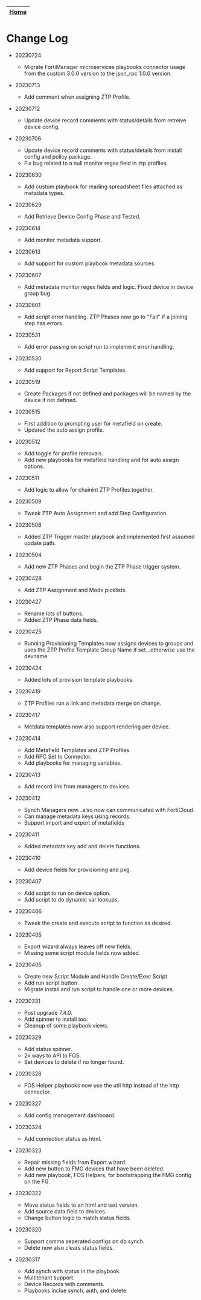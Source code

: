 | [Home](../README.md) |
|--------------------------------------------|

# Change Log

- 20230724
  - Migrate FortiManager microservices playbooks connector usage from the custom 3.0.0 version to the json_rpc 1.0.0 version. 

- 20230713
  - Add comment when assigning ZTP Profile. 
  
- 20230712
  - Update device record comments with status/details from retreive device config.

- 20230706
  - Update device record comments with status/details from install config and policy package. 
  - Fix bug related to a null monitor regex field in ztp profiles.

- 20230630
  - Add custom playbook for reading spreadsheet files attached as metadata types.

- 20230629
  - Add Retrieve Device Config Phase and Tested.

- 20230614
  - Add monitor metadata support.

- 20230613
  - Add support for custom playbook metadata sources. 

- 20230607
  - Add metadata monitor regex fields and logic. Fixed device in device group bug. 

- 20230601
  - Add script error handling. ZTP Phases now go to "Fail" if a joining step has errors. 

- 20230531
  - Add error passing on script run to implement error handling. 

- 20230530
  - Add support for Report Script Templates. 

- 20230519
  - Create Packages if not defined and packages will be named by the device if not defined. 

- 20230515
  - First addition to prompting user for metafield on create.
  - Updated the auto assign profile. 

- 20230512
  - Add toggle for profile removals.
  - Add new playbooks for metafield handling and for auto assign options.

- 20230511
  - Add logic to allow for chainint ZTP Profiles together. 

- 20230509
  - Tweak ZTP Auto Assignment and add Step Configuration. 

- 20230508
  - Added ZTP Trigger master playbook and implemented first assumed update path. 

- 20230504
  - Add new ZTP Phases and begin the ZTP Phase trigger system. 

- 20230428
  - Add ZTP Assignment and Mode picklists.

- 20230427
  - Rename lots of buttons.
  - Added ZTP Phase data fields. 

- 20230425
  - Running Provisioning Templates now assigns devices to groups and uses the ZTP Profile Template Group Name if set...otherwise use the devname. 

- 20230424
  - Added lots of provision template playbooks. 

- 20230419
  - ZTP Profiles run a link and metadata merge on change. 

- 20230417
  - Metdata templates now also support rendering per device.

- 20230414
  - Add Metafield Templates and ZTP Profiles.
  - Add RPC Set to Connector.
  - Add playbooks for managing variables. 

- 20230413
  - Add record link from managers to devices. 

- 20230412
  - Synch Managers now...also now can communicated with FortiCloud. 
  - Can manage metadata keys using records.
  - Support import and export of metafields

- 20230411
  - Added metadata key add and delete functions. 

- 20230410
  - Add device fields for provisioning and pkg.

- 20230407
  - Add script to run on device option. 
  - Add script to do dynamic var lookups.

- 20230406
  - Tweak the create and execute script to function as desired. 

- 20230405
  - Export wizard always leaves off new fields.
  - Missing some script module fields now added.

- 20230405
  - Create new Script Module and Handle Create/Exec Script
  - Add run script button. 
  - Migrate install and run script to handle one or more devices.

- 20230331
  - Post upgrade 7.4.0.
  - Add spinner to install too.
  - Cleanup of some playbook views.

- 20230329
  - Add status spinner.
  - 2x ways to API to FOS.
  - Set devices to delete if no longer found. 

- 20230328
  - FOS Helper playbooks now use the util http instead of the http connector. 

- 20230327
  - Add config management dashboard. 
 
- 20230324
  - Add connection status as html.

- 20230323
  - Repair missing fields from Export wizard. 
  - Add new button to FMG devices that have been deleted.
  - Add new playbook, FOS Helpers, for bootstrapping the FMG config on the FG. 

- 20230322
  - Move status fields to an html and text version. 
  - Add source data field to devices. 
  - Change button logic to match status fields. 

- 20230320
  - Support comma seperated configs on db synch.
  - Delete now also clears status fields. 

- 20230317
  - Add synch with status in the playbook.
  - Multitenant support. 
  - Device Records with comments.
  - Playbooks inclue synch, auth, and delete.